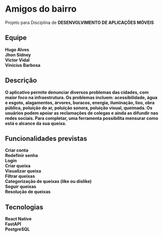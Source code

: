 # Amigos do bairro

Projeto para Disciplina de <b>DESENVOLVIMENTO DE APLICAÇÕES MÓVEIS<b>

## Equipe

Hugo Alves <br /> 
Jhon Sidney <br /> 
Victor Vidal <br /> 
Vinicius Barbosa <br /> 

## Descrição

O aplicativo permite denunciar diversos problemas das cidades, com maior foco na infraestrutura. Os problemas incluem: acessibilidade, água e esgoto, alagamentos, árvores, buracos, energia, iluminação, lixo, obra pública, poluição do ar, poluição sonora, poluição visual, queimada. Os usuários podem apoiar as reclamações de colegas e ainda as difundir nas redes sociais. Para completar, uma ferramenta possibilita mensurar como está o alcance da sua queixa. <br /> 

## Funcionalidades previstas

Criar conta  <br /> 
Redefinir senha  <br /> 
Login  <br /> 
Criar queixa  <br /> 
Visualizar queixa  <br /> 
Filtrar queixas  <br /> 
Categorização de queixas (like ou dislike)  <br /> 
Seguir queixas  <br /> 
Resolução de queixas  <br /> 

## Tecnologias

React Native <br /> 
FastAPI <br /> 
PostgreSQL <br /> 